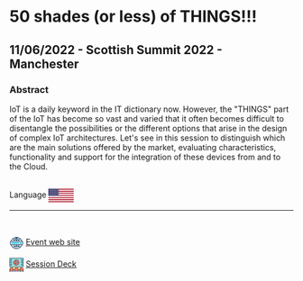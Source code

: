 # 50 shades (or less) of THINGS!!!
## 11/06/2022 - Scottish Summit 2022 - Manchester
### Abstract
IoT is a daily keyword in the IT dictionary now. However, the "THINGS" part of the IoT has become so vast and varied that it often becomes difficult to disentangle the possibilities or the different options that arise in the design of complex IoT architectures. Let's see in this session to distinguish which are the main solutions offered by the market, evaluating characteristics, functionality and support for the integration of these devices from and to the Cloud.

<br/>
Language <img width="45" src="https://raw.githubusercontent.com/dpcons/DPCons/Dev/Resources/FlagUSA.svg" style="vertical-align:middle">

<br/>

---

<br/>
<p>
<img width="25" src="https://raw.githubusercontent.com/massimobonanni/massimobonanni/master/images/eventwebsite.svg" style="vertical-align:middle"> 
<a href="https://scottishsummit.com/">Event web site</a>
</p>

<!-- <p>
<img width="25" src="https://raw.githubusercontent.com/massimobonanni/massimobonanni/master/images/github.svg" style="vertical-align:middle"> 
<a href="https://github.com/massimobonanni/ServerlessIoT" target="_blank">massimobonanni/ServerlessIoT
</a>
</p> -->

<p>
<img width="25" src="https://raw.githubusercontent.com/massimobonanni/massimobonanni/master/images/video.svg" style="vertical-align:middle"> 
<a href="https://github.com/dpcons/DPCons/blob/main/Decks/MarcoDalPino_50%20shades%20(or%20less)%20of%20THINGS!!!.pdf" target="_blank">Session Deck</a>
</p> 